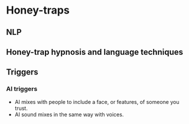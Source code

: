 # Honey-traps

<div id="google_translate_element"></div>
<script type="text/javascript" src="//translate.google.com/translate_a/element.js?cb=googleTranslateElementInit"></script>
<script type="text/javascript">
function googleTranslateElementInit() {
  new google.translate.TranslateElement({pageLanguage: 'en'}, 'google_translate_element');
}
</script>

## NLP

## Honey-trap hypnosis and language techniques

## Triggers

### AI triggers

- AI mixes with people to include a face, or features, of someone you trust.
- AI sound mixes in the same way with voices.